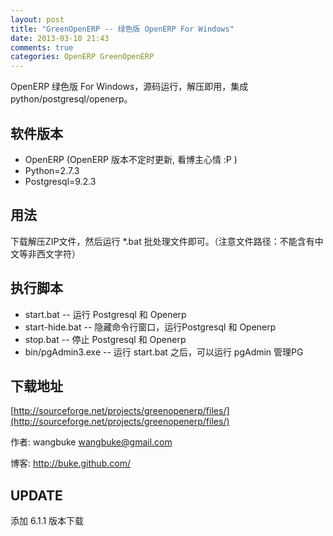 ```yaml
---
layout: post
title: "GreenOpenERP -- 绿色版 OpenERP For Windows"
date: 2013-03-10 21:43
comments: true
categories: OpenERP GreenOpenERP
---
```



OpenERP 绿色版 For Windows，源码运行，解压即用，集成 python/postgresql/openerp。

软件版本
------------------------------

* OpenERP (OpenERP 版本不定时更新, 看博主心情 :P )
* Python=2.7.3
* Postgresql=9.2.3

用法
------------------------------

下载解压ZIP文件，然后运行 *.bat 批处理文件即可。（注意文件路径：不能含有中文等非西文字符）


执行脚本
------------------------------

* start.bat -- 运行 Postgresql 和 Openerp
* start-hide.bat -- 隐藏命令行窗口，运行Postgresql 和 Openerp
* stop.bat -- 停止 Postgresql 和 Openerp
* bin/pgAdmin3.exe -- 运行 start.bat 之后，可以运行 pgAdmin 管理PG

下载地址
------------------------------
[http://sourceforge.net/projects/greenopenerp/files/](http://sourceforge.net/projects/greenopenerp/files/)


作者: wangbuke <wangbuke@gmail.com>

博客: http://buke.github.com/

UPDATE
------------------------------
添加 6.1.1 版本下载






